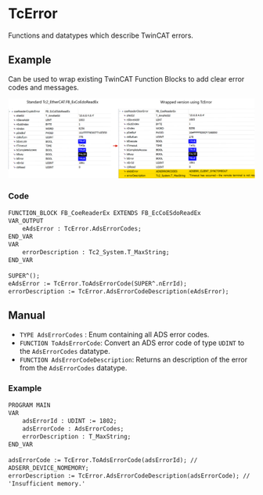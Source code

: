 # TcError

Functions and datatypes which describe TwinCAT errors.

## Example

Can be used to wrap existing TwinCAT Function Blocks to add clear error codes and messages.

![](example.png)

### Code

```
FUNCTION_BLOCK FB_CoeReaderEx EXTENDS FB_EcCoESdoReadEx
VAR_OUTPUT
    eAdsError : TcError.AdsErrorCodes;
END_VAR
VAR
    errorDescription : Tc2_System.T_MaxString;
END_VAR

SUPER^();
eAdsError := TcError.ToAdsErrorCode(SUPER^.nErrId);
errorDescription := TcError.AdsErrorCodeDescription(eAdsError);
```

## Manual

- `TYPE AdsErrorCodes` : Enum containing all ADS error codes.
- `FUNCTION ToAdsErrorCode`: Convert an ADS error code of type `UDINT` to the `AdsErrorCodes` datatype.
- `FUNCTION AdsErrorCodeDescription`: Returns an description of the error from the `AdsErrorCodes` datatype.

### Example

```
PROGRAM MAIN
VAR
	adsErrorId : UDINT := 1802;
	adsErrorCode : AdsErrorCodes;
	errorDescription : T_MaxString;
END_VAR

adsErrorCode := TcError.ToAdsErrorCode(adsErrorId); // ADSERR_DEVICE_NOMEMORY;
errorDescription := TcError.AdsErrorCodeDescription(adsErrorCode); // 'Insufficient memory.'
```

